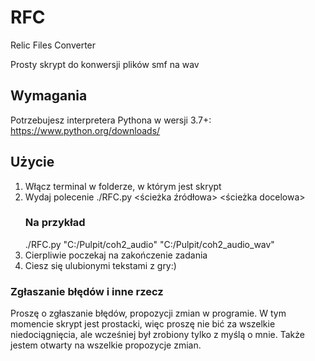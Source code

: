 # RFC
Relic Files Converter

Prosty skrypt do konwersji plików smf na wav

## Wymagania
Potrzebujesz interpretera Pythona w wersji 3.7+:
https://www.python.org/downloads/

## Użycie
1. Włącz terminal w folderze, w którym jest skrypt
2. Wydaj polecenie ./RFC.py <ścieżka źródłowa> <ścieżka docelowa>
    ### Na przykład
    ./RFC.py "C:/Pulpit/coh2_audio" "C:/Pulpit/coh2_audio_wav"
3. Cierpliwie poczekaj na zakończenie zadania
4. Ciesz się ulubionymi tekstami z gry:)

### Zgłaszanie błędów i inne rzecz
Proszę o zgłaszanie błędów, propozycji zmian w programie.
W tym momencie skrypt jest prostacki, więc proszę nie bić za wszelkie niedociągnięcia, ale wcześniej
był zrobiony tylko z myślą o mnie. Także jestem otwarty na wszelkie propozycje zmian.
